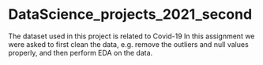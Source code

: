 # DataScience_projects_2021_second

The dataset used in this project is related to Covid-19
In this assignment we were asked to first clean the data, e.g. remove the outliers and null values properly, and then perform EDA on the data. 
